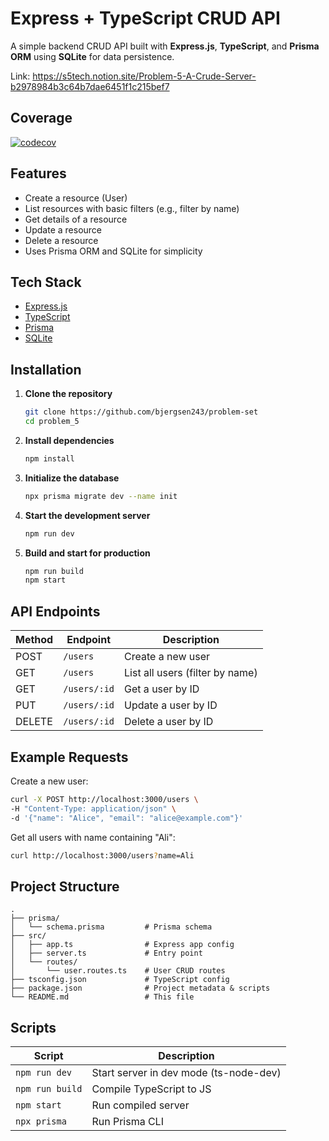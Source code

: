 # Express + TypeScript CRUD API

A simple backend CRUD API built with **Express.js**, **TypeScript**, and **Prisma ORM** using **SQLite** for data persistence.

Link: https://s5tech.notion.site/Problem-5-A-Crude-Server-b2978984b3c64b7dae6451f1c215bef7

## Coverage

[![codecov](https://codecov.io/gh/bjergsen243/problem-set/branch/main/graph/badge.svg)](https://codecov.io/gh/bjergsen243/problem-set)

## Features

- Create a resource (User)
- List resources with basic filters (e.g., filter by name)
- Get details of a resource
- Update a resource
- Delete a resource
- Uses Prisma ORM and SQLite for simplicity

## Tech Stack

- [Express.js](https://expressjs.com/)
- [TypeScript](https://www.typescriptlang.org/)
- [Prisma](https://www.prisma.io/)
- [SQLite](https://www.sqlite.org/)

## Installation

1. **Clone the repository**

   ```bash
   git clone https://github.com/bjergsen243/problem-set
   cd problem_5
   ```

2. **Install dependencies**

   ```bash
   npm install
   ```

3. **Initialize the database**

   ```bash
   npx prisma migrate dev --name init
   ```

4. **Start the development server**

   ```bash
   npm run dev
   ```

5. **Build and start for production**

   ```bash
   npm run build
   npm start
   ```

## API Endpoints

| Method | Endpoint     | Description                     |
| ------ | ------------ | ------------------------------- |
| POST   | `/users`     | Create a new user               |
| GET    | `/users`     | List all users (filter by name) |
| GET    | `/users/:id` | Get a user by ID                |
| PUT    | `/users/:id` | Update a user by ID             |
| DELETE | `/users/:id` | Delete a user by ID             |

## Example Requests

Create a new user:

```bash
curl -X POST http://localhost:3000/users \
-H "Content-Type: application/json" \
-d '{"name": "Alice", "email": "alice@example.com"}'
```

Get all users with name containing "Ali":

```bash
curl http://localhost:3000/users?name=Ali
```

## Project Structure

```
.
├── prisma/
│   └── schema.prisma         # Prisma schema
├── src/
│   ├── app.ts                # Express app config
│   ├── server.ts             # Entry point
│   └── routes/
│       └── user.routes.ts    # User CRUD routes
├── tsconfig.json             # TypeScript config
├── package.json              # Project metadata & scripts
└── README.md                 # This file
```

## Scripts

| Script          | Description                            |
| --------------- | -------------------------------------- |
| `npm run dev`   | Start server in dev mode (ts-node-dev) |
| `npm run build` | Compile TypeScript to JS               |
| `npm start`     | Run compiled server                    |
| `npx prisma`    | Run Prisma CLI                         |
